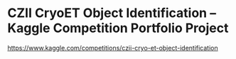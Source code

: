 # CZII CryoET Object Identification – Kaggle Competition Portfolio Project

https://www.kaggle.com/competitions/czii-cryo-et-object-identification
